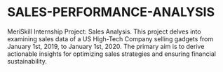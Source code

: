 # SALES-PERFORMANCE-ANALYSIS
MeriSkill Internship Project: Sales Analysis.  This project delves into examining sales data of a US High-Tech Company selling gadgets from January 1st, 2019, to January 1st, 2020. The primary aim is to derive actionable insights for optimizing sales strategies and ensuring financial sustainability.
